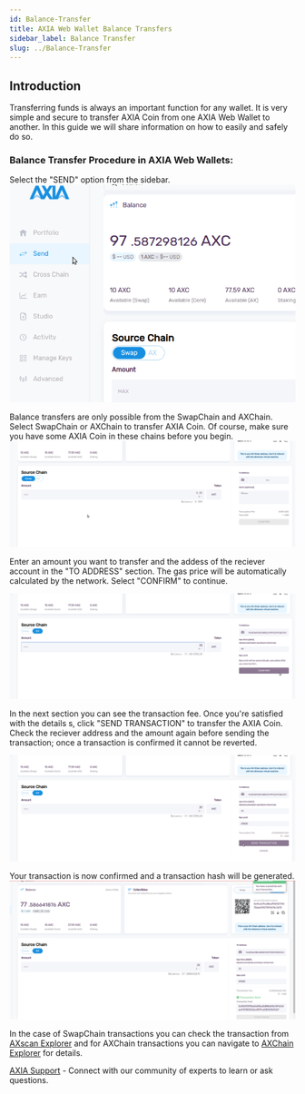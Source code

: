 ```yaml
---
id: Balance-Transfer
title: AXIA Web Wallet Balance Transfers
sidebar_label: Balance Transfer
slug: ../Balance-Transfer
---
```

## Introduction
Transferring funds is always an important function for any wallet. It is very simple and secure to transfer AXIA Coin from one AXIA Web Wallet to another. In this guide we will share information on how to easily and safely do so.

### Balance Transfer Procedure in AXIA Web Wallets:
Select the "SEND" option from the sidebar.
![pjs-01](../assets/webWallet/w23.png)

Balance transfers are only possible from the SwapChain and AXChain. Select SwapChain or AXChain to transfer AXIA Coin. Of course, make sure you have some AXIA Coin in these chains before you begin.
![pjs-01](../assets/webWallet/w24.png)

Enter an amount you want to transfer and the addess of the reciever account in the "TO ADDRESS" section. The gas price will be automatically calculated by the network. Select "CONFIRM" to continue.

![pjs-01](../assets/webWallet/w25.png)

In the next section you can see the transaction fee. Once you're satisfied with the details s, click "SEND TRANSACTION" to transfer the AXIA Coin. Check the reciever address and the amount again before sending the transaction; once a transaction is confirmed it cannot be reverted.


![pjs-01](../assets/webWallet/w26.png)

Your transaction is now confirmed and a transaction hash will be generated. 
![pjs-01](../assets/webWallet/w27.png)

In the case of SwapChain transactions you can check the transaction from [AXscan Explorer](https://axscan-v2.testnet.axiacoin.network/) and for AXChain transactions you can navigate to [AXChain Explorer](https://appchain-v2.testnet.axiacoin.network/) for details.

 [AXIA Support](https://discord.gg/axianetwork) - Connect with our community of experts to learn or ask questions.
